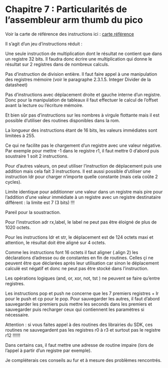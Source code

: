 # Chapitre 7 : Particularités de l’assembleur arm thumb du pico

Voir la carte de référence des instructions ici :   [carte référence](https://developer.arm.com/documentation/qrc0006/e)

Il s’agit d’un jeu d’instructions réduit :

Une seule instruction de multiplication dont le résultat ne contient que dans un registre 32 bits. Il faudra donc écrire une multiplication qui donne le résultat sur 2 registres dans de nombreux calculs.

Pas d’instruction de division entière. Il faut faire appel à une manipulation des registres mémoire (voir le paragraphe 2.3.1.5. Integer Divider de la datasheet)

Pas d’instructions avec déplacement droite et gauche interne d’un registre. Donc pour la manipulation de tableaux il faut effectuer le calcul de l’offset avant la lecture ou l’écriture mémoire.

Et bien sûr pas d’instructions sur les nombres à virgule flottante mais il est possible d’utiliser des routines disponibles dans la rom.

La longueur des instructions étant de 16 bits, les valeurs immédiates sont limitées à 255.

Ce qui ne facilite pas le chargement d’un registre avec une valeur négative. Par exemple pour mettre -1 dans le registre r1, il faut mettre 0 d’abord puis soustraire 1 soit 2 instructions.

Pour d’autres valeurs, on peut utiliser l’instruction de déplacement puis une addition mais cela fait 3 instructions. Il est aussi possible d’utiliser une instruction ldr pour charger n’importe quelle constante (mais cela coûte 2 cycles).

Limite identique pour additionner une valeur dans un registre mais pire pour l’addition d’une valeur immédiate à un registre avec un registre destinataire différent : la limite est 7 (3 bits) !!!

Pareil pour la soustraction.

Pour l’instruction adr rx,label, le label ne peut pas être éloigné de plus de 1020 octets.

Pour les instructions ldr et str, le déplacement est de 124 octets maxi et attention, le résultat doit être aligné sur 4 octets.


Comme les instructions font 16 octets il faut aligner (.align 2) les déclarations d’adresse ou de constantes en fin de routines. Celles çi ne peuvent être que déclarées après leur utilisation car sinon le déplacement calculé est négatif et donc ne peut pas être stocké dans l’instruction.

Les opérations logiques (and, or, xor, not, tst ) ne peuvent se faire qu’entre registres.

Les instructions pop et push ne concerne que les 7 premiers registres + lr pour le push et cp pour le pop. Pour sauvegarder les autres, il faut d’abord sauvegarder les premiers puis mettre les seconds dans les premiers et sauvegarder puis recharger ceux qui contiennent les paramètres si nécessaire.

Attention : si vous faites appel à des routines des librairies du SDK, ces routines ne sauvegardent pas les registres r0 à r3 et surtout pas le registre r12 !!!!!!

Dans certains cas, il faut mettre une adresse de routine impaire (lors de l’appel à partir d’un registre par exemple).

Je compléterais ces conseils au fur et à mesure des problèmes rencontrés.
